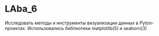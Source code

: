 # LAba_6
Исследовать методы и инструменты визуализации данных в Pyton-проектах. Использовались библиотеки matplotlib(5) и seaborn(3)
